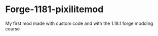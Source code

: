 # Forge-1181-pixilitemod
My first mod made with custom code and with the 1.18.1 forge modding course
